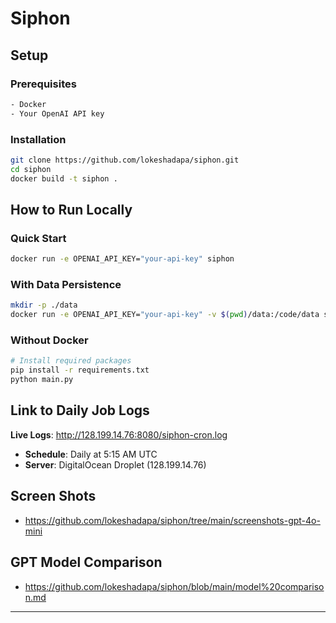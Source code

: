 # Siphon

## Setup

### Prerequisites
```bash
- Docker
- Your OpenAI API key
```

### Installation
```bash
git clone https://github.com/lokeshadapa/siphon.git
cd siphon
docker build -t siphon .
```

## How to Run Locally

### Quick Start
```bash
docker run -e OPENAI_API_KEY="your-api-key" siphon
```

### With Data Persistence
```bash
mkdir -p ./data
docker run -e OPENAI_API_KEY="your-api-key" -v $(pwd)/data:/code/data siphon
```

### Without Docker
```bash
# Install required packages
pip install -r requirements.txt
python main.py
```

## Link to Daily Job Logs
**Live Logs**: http://128.199.14.76:8080/siphon-cron.log

- **Schedule**: Daily at 5:15 AM UTC
- **Server**: DigitalOcean Droplet (128.199.14.76)

## Screen Shots
- https://github.com/lokeshadapa/siphon/tree/main/screenshots-gpt-4o-mini

## GPT Model Comparison
- https://github.com/lokeshadapa/siphon/blob/main/model%20comparison.md
---

